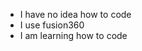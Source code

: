 - I have no idea how to code
- I use fusion360
- I am learning how to code


<!---
astronout77/astronout77 is a ✨ special ✨ repository because its `README.md` (this file) appears on your GitHub profile.
You can click the Preview link to take a look at your changes.
--->
